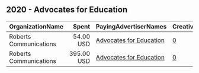 ## 2020 - Advocates for Education 
|OrganizationName|Spent|PayingAdvertiserNames|CreativeUrls|Impressions|Genders|AgeBrackets|CountryCodes|BillingAddresses|CandidateBallotInformation|
|:---|---:|:---|:---|---:|:---|:---|:---|:---|:---|
|Roberts Communications|54.00 USD|[Advocates for Education](2020/Advocates_for_Education.md)|[0](https://www.snap.com/political-ads/asset/05da47a765eff1c762d3fe03a99c35c23d0d2ff7bfe2db2b96e5ebaf1b83a0bd?mediaType=mp4)|14,107|||united states|US|Vote Yes|
|Roberts Communications|395.00 USD|[Advocates for Education](2020/Advocates_for_Education.md)|[0](https://www.snap.com/political-ads/asset/e0c5161878d8d5a6c569de27c3adede882b3d8dcc096bf9576cd292c04b4a274?mediaType=png)|102,794|||united states|US|Vote Yes|

